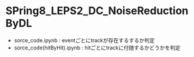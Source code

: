 # SPring8_LEPS2_DC_NoiseReductionByDL
- sorce_code.ipynb : eventごとにtrackが存在するするか判定
- sorce_code(hitByHit).ipynb : hitごとにtrackに付随するかどうかを判定
